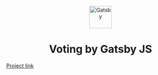 <p align="center">
    <img alt="Gatsby" src="https://www.gatsbyjs.com/Gatsby-Monogram.svg" width="60" />
</p>
<h1 align="center">
  Voting by Gatsby JS
</h1>

[Project link](https://alinagaripova.github.io/voting/)
